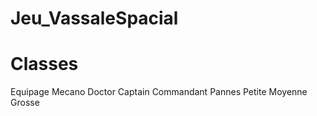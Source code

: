 # Jeu_VassaleSpacial

<!DOCTYPE html>
<html>
<head>
	<title>Jeu vassal des familles</title>
</head>
<body>
<h1>Classes</h1>
<td>Equipage
<tr>Mecano</tr>
<tr>Doctor</tr>
<tr>Captain</tr>
<tr>Commandant</tr>
</td>

<td>Pannes
<tr>Petite</tr>
<tr>Moyenne</tr>
<tr>Grosse</tr>
</td>
</body>
</html>